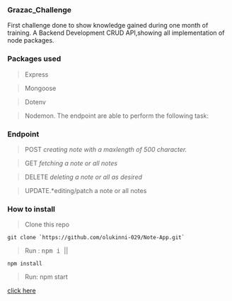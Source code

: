 ### Grazac_Challenge
First challenge done to show knowledge gained during one month of training. A Backend Development CRUD API,showing all implementation of node packages.
### Packages used
> Express

> Mongoose

> Dotenv

> Nodemon.
The endpoint are able to perform the following task:
### Endpoint
> POST *creating note with a maxlength of 500 character.*

> GET *fetching a note or all notes*

> DELETE *deleting a note or all as desired*

> UPDATE.*editing/patch a note or all notes

### How to install

> Clone this repo
```
git clone `https://github.com/olukinni-029/Note-App.git`
```
> Run : <kbd>npm i </kbd> || 
```
npm install
```
> Run: npm start


[click here](https://documenter.getpostman.com/view/22272570/Uze1uiVM)
